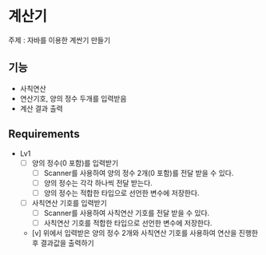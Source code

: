 # 계산기

주제 : 자바를 이용한 계싼기 만들기

## 기능
- 사칙연산
- 연산기호, 양의 정수 두개를 입력받음
- 계산 결과 출력

## Requirements
- Lv1
  - [ ] 양의 정수(0 포함)를 입력받기
      - [ ] Scanner를 사용하여 양의 정수 2개(0 포함)를 전달 받을 수 있다.
      - [ ] 양의 정수는 각각 하나씩 전달 받는다.
      - [ ] 양의 정수는 적합한 타입으로 선언한 변수에 저장한다.
  - [ ] 사칙연산 기호를 입력받기
      - [ ] Scanner를 사용하여 사칙연산 기호를 전달 받을 수 있다.
      - [ ] 사칙연산 기호를 적합한 타입으로 선언한 변수에 저장한다.
  - [v] 위에서 입력받은 양의 정수 2개와 사칙연산 기호를 사용하여 연산을 진행한 후 결과값을 출력하기
